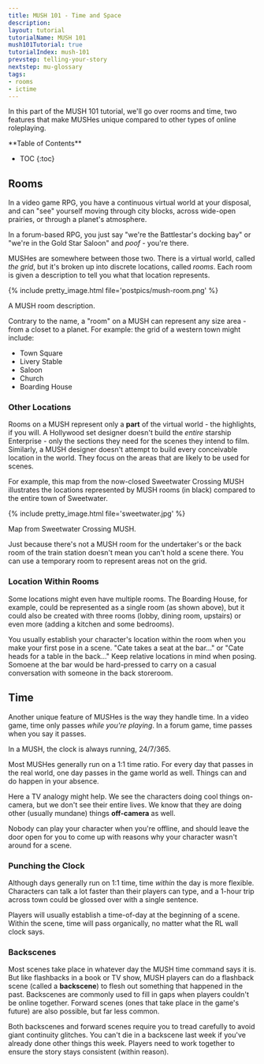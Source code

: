 ```yaml
---
title: MUSH 101 - Time and Space
description: 
layout: tutorial
tutorialName: MUSH 101
mush101Tutorial: true
tutorialIndex: mush-101
prevstep: telling-your-story
nextstep: mu-glossary
tags:
- rooms
- ictime
---
```


In this part of the MUSH 101 tutorial, we'll go over rooms and time, two features that make MUSHes unique compared to other types of online roleplaying.

<div id="inline_toc" markdown="1">
**Table of Contents**

* TOC
{:toc}
</div>

## Rooms

In a video game RPG, you have a continuous virtual world at your disposal, and can "see" yourself moving through city blocks, across wide-open prairies, or through a planet's atmosphere.

In a forum-based RPG, you just say "we're the Battlestar's docking bay" or "we're in the Gold Star Saloon" and *poof* - you're there.

MUSHes are somewhere between those two.  There is a virtual world, called *the grid*, but it's broken up into discrete locations, called *rooms*.  Each room is given a description to tell you what that location represents.

{% include pretty_image.html file='postpics/mush-room.png' %}
<div class="caption">A MUSH room description.</div>

Contrary to the name, a "room" on a MUSH can represent any size area - from a closet to a planet.  For example: the grid of a western town might include:

* Town Square
* Livery Stable
* Saloon
* Church
* Boarding House

### Other Locations

Rooms on a MUSH represent only a **part** of the virtual world - the highlights, if you will.  A Hollywood set designer doesn't build the *entire* starship Enterprise - only the sections they need for the scenes they intend to film.  Similarly, a MUSH designer doesn't attempt to build every conceivable location in the world.  They focus on the areas that are likely to be used for scenes.

For example, this map from the now-closed Sweetwater Crossing MUSH illustrates the locations represented by MUSH rooms (in black) compared to the entire town of Sweetwater.

{% include pretty_image.html file='sweetwater.jpg' %}
<div class="caption">Map from Sweetwater Crossing MUSH.</div>

Just because there's not a MUSH room for the undertaker's or the back room of the train station doesn't mean you can't hold a scene there.  You can use a temporary room to represent areas not on the grid.

### Location Within Rooms

Some locations might even have multiple rooms.  The Boarding House, for example, could be represented as a single room (as shown above), but it could also be created with three rooms (lobby, dining room, upstairs) or even more (adding a kitchen and some bedrooms).

You usually establish your character's location within the room when you make your first pose in a scene.  "Cate takes a seat at the bar..." or "Cate heads for a table in the back..."  Keep relative locations in mind when posing.  Somoene at the bar would be hard-pressed to carry on a casual conversation with someone in the back storeroom.

## Time

Another unique feature of MUSHes is the way they handle time.  In a video game, time only passes *while you're playing*.  In a forum game, time passes when you say it passes.

In a MUSH, the clock is always running, 24/7/365.

Most MUSHes generally run on a 1:1 time ratio.  For every day that passes in the real world, one day passes in the game world as well.  Things can and do happen in your absence.

Here a TV analogy might help.  We see the characters doing cool things on-camera, but we don't see their entire lives.  We know that they are doing other (usually mundane) things **off-camera** as well.

Nobody can play your character when you're offline, and should leave the door open for you to come up with reasons why your character wasn't around for a scene.

### Punching the Clock

Although days generally run on 1:1 time, time *within* the day is more flexible.  Characters can talk a lot faster than their players can type, and a 1-hour trip across town could be glossed over with a single sentence.  

Players will usually establish a time-of-day at the beginning of a scene.  Within the scene, time will pass organically, no matter what the RL wall clock says.

### Backscenes

Most scenes take place in whatever day the MUSH time command says it is.  But like flashbacks in a book or TV show, MUSH players can do a flashback scene (called a **backscene**) to flesh out something that happened in the past.  Backscenes are commonly used to fill in gaps when players couldn't be online together.  Forward scenes (ones that take place in the game's future) are also possible, but far less common.

Both backscenes and forward scenes require you to tread carefully to avoid giant continuity glitches.  You can't die in a backscene last week if you've already done other things this week.  Players need to work together to ensure the story stays consistent (within reason).